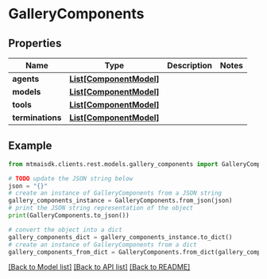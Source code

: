 # GalleryComponents


## Properties

Name | Type | Description | Notes
------------ | ------------- | ------------- | -------------
**agents** | [**List[ComponentModel]**](ComponentModel.md) |  | 
**models** | [**List[ComponentModel]**](ComponentModel.md) |  | 
**tools** | [**List[ComponentModel]**](ComponentModel.md) |  | 
**terminations** | [**List[ComponentModel]**](ComponentModel.md) |  | 

## Example

```python
from mtmaisdk.clients.rest.models.gallery_components import GalleryComponents

# TODO update the JSON string below
json = "{}"
# create an instance of GalleryComponents from a JSON string
gallery_components_instance = GalleryComponents.from_json(json)
# print the JSON string representation of the object
print(GalleryComponents.to_json())

# convert the object into a dict
gallery_components_dict = gallery_components_instance.to_dict()
# create an instance of GalleryComponents from a dict
gallery_components_from_dict = GalleryComponents.from_dict(gallery_components_dict)
```
[[Back to Model list]](../README.md#documentation-for-models) [[Back to API list]](../README.md#documentation-for-api-endpoints) [[Back to README]](../README.md)


